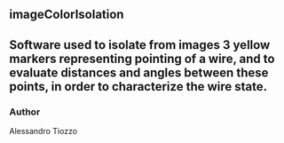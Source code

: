 imageColorIsolation
-------------------
Software used to isolate from images 3 yellow markers representing pointing of a wire, and to evaluate distances and angles between these points, in order to characterize the wire state.
-------------------
### Author
Alessandro Tiozzo
